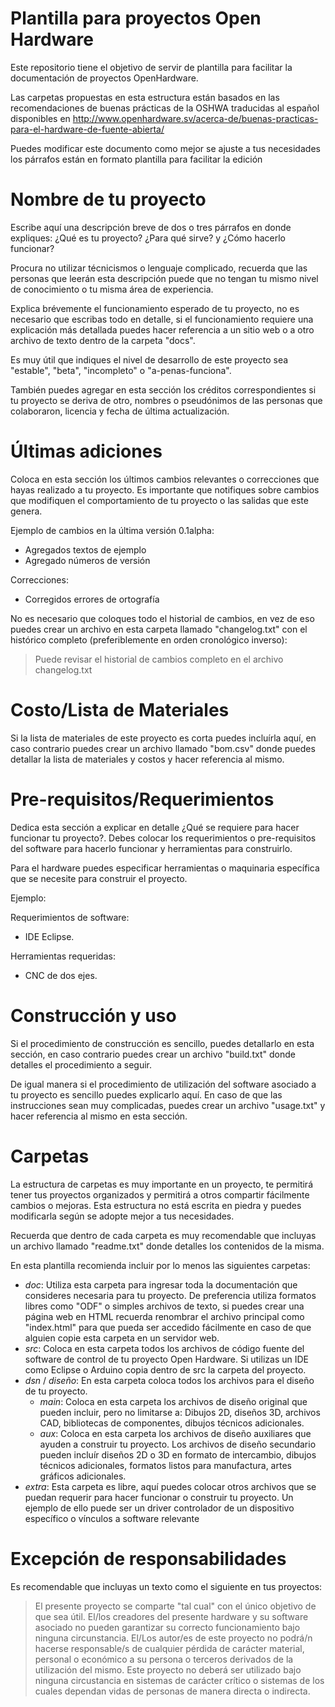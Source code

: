 Plantilla para proyectos Open Hardware
=======================================================

Este repositorio tiene el objetivo de servir de plantilla
para facilitar la documentación de proyectos OpenHardware.

Las carpetas propuestas en esta estructura están basados
en las recomendaciones de buenas prácticas de la OSHWA
traducidas al español disponibles en http://www.openhardware.sv/acerca-de/buenas-practicas-para-el-hardware-de-fuente-abierta/

Puedes modificar este documento como mejor se ajuste a tus
necesidades los párrafos están en formato plantilla para
facilitar la edición


Nombre de tu proyecto
=====================

Escribe aquí una descripción breve de dos o tres párrafos
en donde expliques: ¿Qué es tu proyecto? ¿Para qué sirve? y ¿Cómo
hacerlo funcionar?

Procura no utilizar técnicismos o lenguaje complicado, recuerda
que las personas que leerán esta descripción puede que no tengan
tu mismo nivel de conocimiento o tu misma área de experiencia.

Explica brévemente el funcionamiento esperado de tu proyecto, no es
necesario que escribas todo en detalle, si el funcionamiento requiere
una explicación más detallada puedes hacer referencia a un sitio web
o a otro archivo de texto dentro de la carpeta "docs".

Es muy útil que indiques el nivel de desarrollo de este proyecto sea
"estable", "beta", "incompleto" o "a-penas-funciona".

También puedes agregar en esta sección los créditos correspondientes
si tu proyecto se deriva de otro, nombres o pseudónimos de las
personas que colaboraron, licencia y fecha de última actualización.

Últimas adiciones
=================

Coloca en esta sección los últimos cambios relevantes o correcciones
que hayas realizado a tu proyecto. Es importante que notifiques sobre
cambios que modifiquen el comportamiento de tu proyecto o las salidas
que este genera.

Ejemplo de cambios en la última versión 0.1alpha:

* Agregados textos de ejemplo
* Agregado números de versión

Correcciones:

* Corregidos errores de ortografía

No es necesario que coloques todo el historial de cambios, en vez de eso
puedes crear un archivo en esta carpeta llamado "changelog.txt" con el histórico
completo (preferiblemente en orden cronológico inverso):

> Puede revisar el historial de cambios completo en el archivo changelog.txt

Costo/Lista de Materiales
=========================

Si la lista de materiales de este proyecto es corta puedes incluírla aquí, en
caso contrario puedes crear un archivo llamado "bom.csv" donde puedes detallar
la lista de materiales y costos y hacer referencia al mismo.

Pre-requisitos/Requerimientos
=============================

Dedica esta sección a explicar en detalle ¿Qué se requiere para hacer funcionar
tu proyecto?. Debes colocar los requerimientos o pre-requisitos del software
para hacerlo funcionar y herramientas para construirlo.

Para el hardware puedes especificar herramientas o maquinaria específica que se
necesite para construir el proyecto.

Ejemplo:

Requerimientos de software:

* IDE Eclipse.

Herramientas requeridas:

* CNC de dos ejes.

Construcción y uso
==================

Si el procedimiento de construcción es sencillo, puedes detallarlo en esta
sección, en caso contrario puedes crear un archivo "build.txt" donde detalles el
procedimiento a seguir.

De igual manera si el procedimiento de utilización del software asociado a tu
proyecto es sencillo puedes explicarlo aquí. En caso de que las instrucciones
sean muy complicadas, puedes crear un archivo "usage.txt" y hacer referencia
al mismo en esta sección.

Carpetas
========
La estructura de carpetas es muy importante en un proyecto, te permitirá tener
tus proyectos organizados y permitirá a otros compartir fácilmente cambios o 
mejoras. Esta estructura no está escrita en piedra y puedes modificarla según
se adopte mejor a tus necesidades.

Recuerda que dentro de cada carpeta es muy recomendable que incluyas un archivo
llamado "readme.txt" donde detalles los contenidos de la misma.

En esta plantilla recomienda incluir por lo menos las siguientes carpetas:

* *doc*: Utiliza esta carpeta para ingresar toda la documentación que consideres
necesaria para tu proyecto. De preferencia utiliza formatos libres como "ODF"
o simples archivos de texto, si puedes crear una página web en HTML recuerda
renombrar el archivo principal como "index.html" para que pueda ser accedido
fácilmente en caso de que alguien copie esta carpeta en un servidor web.
* *src*: Coloca en esta carpeta todos los archivos de código fuente del software
de control de tu proyecto Open Hardware. Si utilizas un IDE como Eclipse o Arduino
copia dentro de src la carpeta del proyecto.
* *dsn* / *diseño*: En esta carpeta coloca todos los archivos para el diseño de tu
proyecto.
  +  *main*: Coloca en esta carpeta los archivos de diseño original que pueden
incluir, pero no limitarse a: Dibujos 2D, diseños 3D, archivos CAD, bibliotecas
de componentes, dibujos técnicos adicionales.
  +  *aux*: Coloca en esta carpeta los archivos de diseño auxiliares que ayuden
a construir tu proyecto. Los archivos de diseño secundario pueden incluír diseños
2D o 3D en formato de intercambio, dibujos técnicos adicionales, formatos listos
para manufactura, artes gráficos adicionales.
* *extra*: Esta carpeta es libre, aquí puedes colocar otros archivos que se
puedan requerir para hacer funcionar o construir tu proyecto. Un ejemplo de ello
puede ser un driver controlador de un dispositivo específico o vínculos a software
relevante

Excepción de responsabilidades
==============================

Es recomendable que incluyas un texto como el siguiente en tus proyectos:

> El presente proyecto se comparte "tal cual" con el único objetivo de que sea útil.
El/los creadores del presente hardware y su software asociado no pueden garantizar su
correcto funcionamiento bajo ninguna circunstancia. El/Los autor/es de este proyecto
no podrá/n hacerse responsable/s de cualquier pérdida de carácter material, personal o
económico a su persona o terceros derivados de la utilización del mismo. Este proyecto
no deberá ser utilizado bajo ninguna circustancia en sistemas de carácter crítico
o sistemas de los cuales dependan vidas de personas de manera directa o indirecta.

